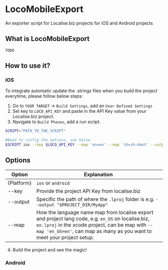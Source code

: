 # LocoMobileExport
An exporter script for Localise.biz projects for iOS and Android projects

## What is LocoMobileExport

```TODO```

## How to use it?

### iOS

To integrate automatic update the .strings files when you build the project everytime, please follow below
 steps:
 
1. Go to `YOUR TARGET` -> `Build Settings`, add an `User Defined Settings`
2. Set key to `LOCO_API_KEY` and paste in the API Key value from your Localise.biz project.
3. Navigate to `Build Phases`, add a run script.

```bash
SCRIPT="PATH_TO_THE_SCRIPT"

#Need to config the options, see below
$SCRIPT ios --key $LOCO_API_KEY --map 'en=en' --map 'zh=zh-Hant' --output "$PROJECT_DIR/PROJECT_DIR"
```

## Options

Option | Explanation
------- | -------
{Platform} | `ios` or `android`
--key | Provide the project API Key from localise.biz
--output | Specific the path of where the `.lproj` folder is e.g. `--output "$PROJECT_DIR/MyApp"`
--map | How the language name map from localise export and project lang code, e.g. `en_US` on localise.biz, `en.lproj` in the xcode project, can be map with `--map 'en_US=en'`, can map as many as you want to meet your project setup.

4. Build the project and see the magic!




### Android


